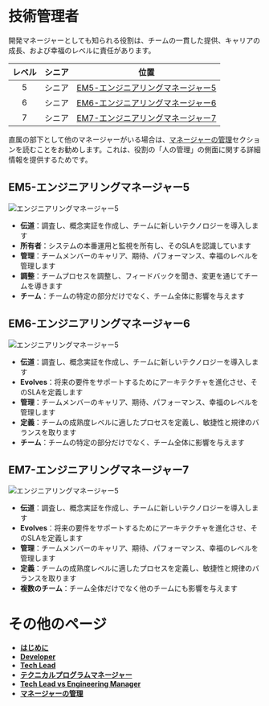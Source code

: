 # 技術管理者

開発マネージャーとしても知られる役割は、チームの一貫した提供、キャリアの成長、および幸福のレベルに責任があります。

|レベル|シニア|位置|
|:---:|:---:|:---:|
|5|シニア|[EM5-エンジニアリングマネージャー5](#em5---engineering-manager-5)|
|6|シニア|[EM6-エンジニアリングマネージャー6](#em6---engineering-manager-6)|
|7|シニア|[EM7-エンジニアリングマネージャー7](#em7---engineering-manager-7)|

直属の部下として他のマネージャーがいる場合は、[マネージャーの管理](Managing-Managers.md)セクションを読むことをお勧めします。これは、役割の「人の管理」の側面に関する詳細情報を提供するためです。

## EM5-エンジニアリングマネージャー5

![エンジニアリングマネージャー5](/charts/engineeringmanager-5.png)

* **伝道**：調査し、概念実証を作成し、チームに新しいテクノロジーを導入します
* **所有者**：システムの本番運用と監視を所有し、そのSLAを認識しています
* **管理**：チームメンバーのキャリア、期待、パフォーマンス、幸福のレベルを管理します
* **調整**：チームプロセスを調整し、フィードバックを聞き、変更を通じてチームを導きます
* **チーム**：チームの特定の部分だけでなく、チーム全体に影響を与えます

## EM6-エンジニアリングマネージャー6

![エンジニアリングマネージャー5](/charts/engineeringmanager-6.png)

* **伝道**：調査し、概念実証を作成し、チームに新しいテクノロジーを導入します
* **Evolves**：将来の要件をサポートするためにアーキテクチャを進化させ、そのSLAを定義します
* **管理**：チームメンバーのキャリア、期待、パフォーマンス、幸福のレベルを管理します
* **定義**：チームの成熟度レベルに適したプロセスを定義し、敏捷性と規律のバランスを取ります
* **チーム**：チームの特定の部分だけでなく、チーム全体に影響を与えます

## EM7-エンジニアリングマネージャー7

![エンジニアリングマネージャー5](/charts/engineeringmanager-7.png)

* **伝道**：調査し、概念実証を作成し、チームに新しいテクノロジーを導入します
* **Evolves**：将来の要件をサポートするためにアーキテクチャを進化させ、そのSLAを定義します
* **管理**：チームメンバーのキャリア、期待、パフォーマンス、幸福のレベルを管理します
* **定義**：チームの成熟度レベルに適したプロセスを定義し、敏捷性と規律のバランスを取ります
* **複数のチーム**：チーム全体だけでなく他のチームにも影響を与えます

# その他のページ

* [**はじめに**](README.md)
* [**Developer**](Developer.md)
* [**Tech Lead**](TechLead.md)
* [**テクニカルプログラムマネージャー**](TechnicalProgramManager.md)
* [**Tech Lead vs Engineering Manager**](TechLead-EngineeringManager.md)
* [**マネージャーの管理**](Managing-Managers.md)
